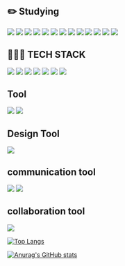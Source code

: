 <h2>✏️ Studying</h2>

<img src="https://img.shields.io/badge/C-A8B9CC?style=flat-square&logo=C&logoColor=white"/> <img src="https://img.shields.io/badge/C++-00599C?style=flat-square&logo=C++&logoColor=white"/> <img src="https://img.shields.io/badge/Java-007396?style=flat-square&logo=Java&logoColor=white"/> <img src="https://img.shields.io/badge/Python-3776AB?style=flat-square&logo=Python&logoColor=white"/> <img src="https://img.shields.io/badge/Arduino-00979D?style=flat-square&logo=Arduino&logoColor=white"/> <img src="https://img.shields.io/badge/Android-3DDC84?style=flat-square&logo=Android&logoColor=white"/> <img src="https://img.shields.io/badge/Kotlin-7F52FF?style=flat-square&logo=Kotlin&logoColor=white"/> <img src="https://img.shields.io/badge/HTML5-E34F26?style=flat-square&logo=HTML5&logoColor=white"/> <img src="https://img.shields.io/badge/CSS3-1572B6?style=flat-square&logo=CSS3&logoColor=white"/> <img src="https://img.shields.io/badge/JavaScript-F7DF1E?style=flat-square&logo=JavaScript&logoColor=white"/> <img src="https://img.shields.io/badge/React-61DAFB?style=flat-square&logo=React&logoColor=white"/> <img src="https://img.shields.io/badge/Redux-764ABC?style=flat-square&logo=Redux&logoColor=white"/> <img src="https://img.shields.io/badge/Firebase-FFCA28?style=flat-square&logo=Firebase&logoColor=white"/>

<h2>🧑🏻‍💻 TECH STACK</h2>

<img src="https://img.shields.io/badge/HTML5-E34F26?style=flat-square&logo=HTML5&logoColor=white"/> <img src="https://img.shields.io/badge/CSS3-1572B6?style=flat-square&logo=CSS3&logoColor=white"/> <img src="https://img.shields.io/badge/JavaScript-F7DF1E?style=flat-square&logo=JavaScript&logoColor=white"/> <img src="https://img.shields.io/badge/React-61DAFB?style=flat-square&logo=React&logoColor=white"/> <img src="https://img.shields.io/badge/Redux-764ABC?style=flat-square&logo=Redux&logoColor=white"/> <img src="https://img.shields.io/badge/Node.js-339933?style=flat-square&logo=Node.js&logoColor=white"/> <img src="https://img.shields.io/badge/Firebase-FFCA28?style=flat-square&logo=Firebase&logoColor=white"/>


<h2>Tool</h2>

<img src="https://img.shields.io/badge/Visual Studio Code-007ACC?style=flat-square&logo=Visual Studio Code&logoColor=white"/> <img src="https://img.shields.io/badge/Git-F05032?style=flat-square&logo=Git&logoColor=white"/>


<h2>Design Tool</h2>

<img src="https://img.shields.io/badge/Figma-F24E1E?style=flat-square&logo=Figma&logoColor=white"/> 


<h2>communication tool</h2>

<img src="https://img.shields.io/badge/Slack-4A154B?style=flat-square&logo=Slack&logoColor=white"/> <img src="https://img.shields.io/badge/Discord-5865F2?style=flat-square&logo=Discord&logoColor=white"/>


<h2>collaboration tool</h2>

<img src="https://img.shields.io/badge/Notion-000000?style=flat-square&logo=Notion&logoColor=white"/> 


[![Top Langs](https://github-readme-stats.vercel.app/api/top-langs/?username=ParkJongJoon7128)](https://github.com/ParkJongJoon7128/github-readme-stats)


[![Anurag's GitHub stats](https://github-readme-stats.vercel.app/api?username=ParkJongJoon7128)](https://github.com/ParkJongJoon7128/github-readme-stats)
